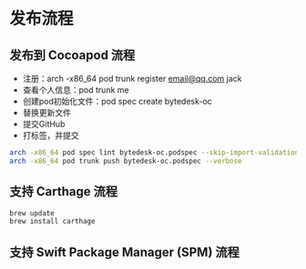 # 发布流程

## 发布到 Cocoapod 流程

- 注册：arch -x86_64 pod trunk register <email@qq.com> jack
- 查看个人信息：pod trunk me
- 创建pod初始化文件：pod spec create bytedesk-oc
- 替换更新文件
- 提交GitHub
- 打标签，并提交

```bash
arch -x86_64 pod spec lint bytedesk-oc.podspec --skip-import-validation --verbose
arch -x86_64 pod trunk push bytedesk-oc.podspec --verbose
```

## 支持 Carthage 流程

```bash
brew update
brew install carthage
```

## 支持 Swift Package Manager (SPM) 流程
